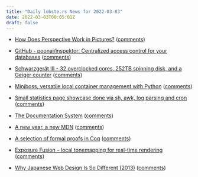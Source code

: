 ```yaml
---
title: "Daily lobste.rs News for 2022-03-03"
date: 2022-03-03T00:05:01Z
draft: false
---
```






- [How Does Perspective Work in Pictures?](https://aaronhertzmann.com/2022/02/28/how-does-perspective-work.html)
  ([comments](https://lobste.rs/s/r7jtjm/how_does_perspective_work_pictures))



- [GitHub - poonai/inspektor: Centralized access control for your databases](https://github.com/poonai/inspektor)
  ([comments](https://lobste.rs/s/bpw4hd/github_poonai_inspektor_centralized))



- [Schwarzgerät III - 32 overclocked cores, 252TB spinning disk, and a Geiger counter](https://nick-black.com/dankwiki/index.php?title=Schwarzger%C3%A4t_III)
  ([comments](https://lobste.rs/s/ushlrn/schwarzgerat_iii_32_overclocked_cores))



- [Miniboss, versatile local container management with Python](https://github.com/afroisalreadyinu/miniboss)
  ([comments](https://lobste.rs/s/n2tmve/miniboss_versatile_local_container))



- [Small statistics page showcase done via sh, awk, log parsing and cron](https://s.mkws.sh/)
  ([comments](https://lobste.rs/s/kpifio/small_statistics_page_showcase_done_via))



- [The Documentation System](https://documentation.divio.com/)
  ([comments](https://lobste.rs/s/gdzde7/documentation_system))



- [A new year, a new MDN](https://hacks.mozilla.org/2022/03/a-new-year-a-new-mdn/)
  ([comments](https://lobste.rs/s/ebtnwr/new_year_new_mdn))



- [A selection of formal proofs in Coq](https://github.com/stepchowfun/proofs)
  ([comments](https://lobste.rs/s/5bl1mr/selection_formal_proofs_coq))



- [Exposure Fusion – local tonemapping for real-time rendering](https://bartwronski.com/2022/02/28/exposure-fusion-local-tonemapping-for-real-time-rendering/)
  ([comments](https://lobste.rs/s/fznygs/exposure_fusion_local_tonemapping_for))



- [Why Japanese Web Design Is So Different (2013)](https://randomwire.com/why-japanese-web-design-is-so-different/)
  ([comments](https://lobste.rs/s/ijn2nl/why_japanese_web_design_is_so_different))


